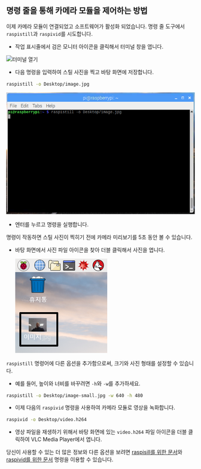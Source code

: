 ## 명령 줄을 통해 카메라 모듈을 제어하는 방법

이제 카메라 모듈이 연결되었고 소프트웨어가 활성화 되었습니다. 명령 줄 도구에서 `raspistill`과 `raspivid`를 시도합니다.

- 작업 표시줄에서 검은 모니터 아이콘을 클릭해서 터미널 창을 엽니다.

![터미널 열기](images/open-terminal-annotated.png)

- 다음 명령을 입력하여 스틸 사진을 찍고 바탕 화면에 저장합니다.

```bash
raspistill -o Desktop/image.jpg
```

![터미널에 입력된 raspistill 명령](images/raspistill-image.png)

- <kbd>엔터</kbd>를 누르고 명령을 실행합니다.

명령이 작동하면 스틸 사진이 찍히기 전에 카메라 미리보기를 5초 동안 볼 수 있습니다.

- 바탕 화면에서 사진 파일 아이콘을 찾아 더블 클릭해서 사진을 엽니다.

    ![바탕 화면의 이미지](images/desktop-annotated.png)

`raspistill` 명령어에 다른 옵션을 추가함으로써, 크기와 사진 형태를 설정할 수 있습니다.

- 예를 들어, 높이와 너비를 바꾸려면 `-h`와 `-w`를 추가하세요.

```bash
raspistill -o Desktop/image-small.jpg -w 640 -h 480
```

- 이제 다음의 `raspivid` 명령을 사용하여 카메라 모듈로 영상을 녹화합니다.

```bash
raspivid -o Desktop/video.h264
```

- 영상 파일을 재생하기 위해서 바탕 화면에 있는 `video.h264` 파일 아이콘을 더블 클릭하여 VLC Media Player에서 엽니다.

당신이 사용할 수 있는 더 많은 정보와 다른 옵션을 보려면 [raspisill를 위한 문서](https://www.raspberrypi.org/documentation/usage/camera/raspicam/raspistill.md)와 [raspivid를 위한 문서](https://www.raspberrypi.org/documentation/usage/camera/raspicam/raspivid.md) 명령을 이용할 수 있습니다.
